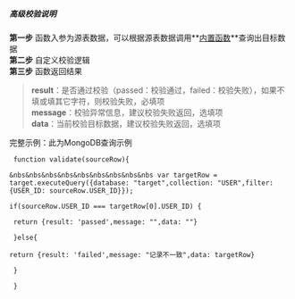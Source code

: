 ##### 高级校验说明
**第一步** 函数入参为源表数据，可以根据源表数据调用**[内置函数](https://docs.tapdata.net/data-replication/script/javascript#shu-ju-crud-cao-zuo)**查询出目标数据<br>
**第二步** 自定义校验逻辑<br>
**第三步** 函数返回结果<br>
> **result**：是否通过校验（passed：校验通过，failed：校验失败），如果不填或填其它字符，则校验失败，必填项<br>
> **message**：校验异常信息，建议校验失败返回，选填项<br>
> **data**：当前校验目标数据，建议校验失败返回，选填项<br>

完整示例：此为MongoDB查询示例
```
 function validate(sourceRow){
```
```
&nbs&nbs&nbs&nbs&nbs&nbs&nbs&nbs&nbs var targetRow = target.executeQuery({database: "target",collection: "USER",filter: {USER_ID: sourceRow.USER_ID}});
```
```
if(sourceRow.USER_ID === targetRow[0].USER_ID) {
```
```
 return {result: 'passed',message: "",data: ""}
```
```
 }else{
```
```
return {result: 'failed',message: "记录不一致",data: targetRow}
```
```
 }
```
```
 }
```
